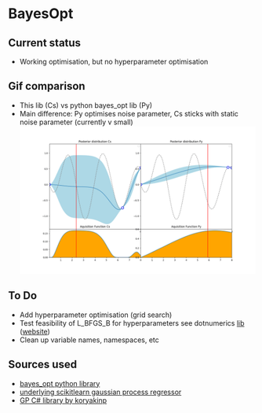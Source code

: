 # BayesOpt

## Current status
- Working optimisation, but no hyperparameter optimisation

## Gif comparison
- This lib (Cs) vs python bayes_opt lib (Py)
- Main difference: Py optimises noise parameter, Cs sticks with static noise parameter (currently v small)
![Alt Text](https://github.com/amschel-de-r/BayesOpt/blob/master/bayesopt.gif?raw=true)

## To Do
- Add hyperparameter optimisation (grid search)
- Test feasibility of L_BFGS_B for hyperparameters see dotnumerics [lib](https://github.com/davidsiaw/neuron/tree/master/DotNumerics/Optimization) ([website](http://www.dotnumerics.com/))
- Clean up variable names, namespaces, etc

## Sources used
- [bayes_opt python library](https://github.com/fmfn/BayesianOptimization)
- [underlying scikitlearn gaussian process regressor](https://github.com/scikit-learn/scikit-learn/tree/b194674c42d54b26137a456c510c5fdba1ba23e0/sklearn/gaussian_process)
- [GP C# library by koryakinp](https://github.com/koryakinp/GP)

